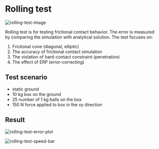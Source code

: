 # Rolling test 

![rolling-test-image](https://raw.githubusercontent.com/EastskyKang/simbench/master/img/RollingBenchmark.png)

Rolling test is for testing frictional contact behavior. The error is measured by comparing the simulation with analytical solution.
The test focuses on:

1. Frictional cone (diagonal, elliptic)
2. The accuracy of frictional contact simulation
3. The violation of hard-contact constraint (penetration)
4. The effect of ERP (error-correcting)

## Test scenario 

- static ground
- 10 kg box on the ground
- 25 number of 1 kg balls on the box
- 150 N force applied to box in the xy direction  

## Result

![rolling-test-error-plot](https://raw.githubusercontent.com/EastskyKang/simbench/master/img/rolling/error-speed-noerp-xy.png)

![rolling-test-speed-bar](https://raw.githubusercontent.com/EastskyKang/simbench/master/img/rolling/rollingbar.png)


<!---
#### With ERP

![error-realtimefactor-image-noerp-xy](https://raw.githubusercontent.com/EastskyKang/simbench/master/img/rolling/error-speed-noerp-xy.png)

#### Without ERP

![error-realtimefactor-image-noerp-xy](https://raw.githubusercontent.com/EastskyKang/simbench/master/img/rolling/error-speed-noerp-xy.png)

## Force along Y-direction 

#### With ERP

![error-realtimefactor-image-noerp-xy](https://raw.githubusercontent.com/EastskyKang/simbench/master/img/rolling/error-speed-noerp-y.png)

#### Without ERP

![error-realtimefactor-image-noerp-xy](https://raw.githubusercontent.com/EastskyKang/simbench/master/img/rolling/error-speed-erp-y.png)
--->